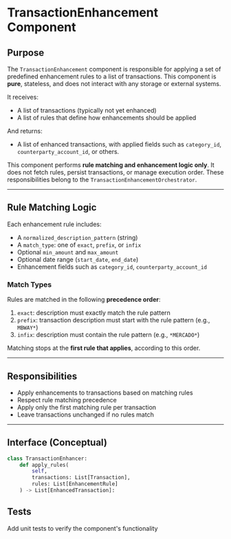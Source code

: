 # TransactionEnhancement Component

## Purpose

The `TransactionEnhancement` component is responsible for applying a set of predefined enhancement rules to a list of transactions. This component is **pure**, stateless, and does not interact with any storage or external systems.

It receives:
- A list of transactions (typically not yet enhanced)
- A list of rules that define how enhancements should be applied

And returns:
- A list of enhanced transactions, with applied fields such as `category_id`, `counterparty_account_id`, or others.

This component performs **rule matching and enhancement logic only**. It does not fetch rules, persist transactions, or manage execution order. These responsibilities belong to the `TransactionEnhancementOrchestrator`.

---

## Rule Matching Logic

Each enhancement rule includes:
- A `normalized_description_pattern` (string)
- A `match_type`: one of `exact`, `prefix`, or `infix`
- Optional `min_amount` and `max_amount`
- Optional date range (`start_date`, `end_date`)
- Enhancement fields such as `category_id`, `counterparty_account_id`

### Match Types
Rules are matched in the following **precedence order**:

1. `exact`: description must exactly match the rule pattern
2. `prefix`: transaction description must start with the rule pattern (e.g., `MBWAY*`)
3. `infix`: description must contain the rule pattern (e.g., `*MERCADO*`)

Matching stops at the **first rule that applies**, according to this order.

---

## Responsibilities

- Apply enhancements to transactions based on matching rules
- Respect rule matching precedence
- Apply only the first matching rule per transaction
- Leave transactions unchanged if no rules match

---

## Interface (Conceptual)

```python
class TransactionEnhancer:
    def apply_rules(
        self, 
        transactions: List[Transaction], 
        rules: List[EnhancementRule]
    ) -> List[EnhancedTransaction]:
```

## Tests

Add unit tests to verify the component's functionality

